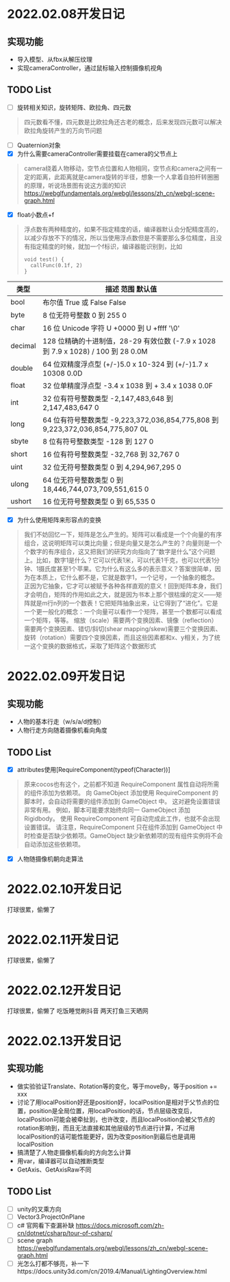 # 2022.02.08开发日记

## 实现功能
- 导入模型、从fbx从解压纹理
- 实现cameraController，通过鼠标输入控制摄像机视角
## TODO List
- [ ] 旋转相关知识，旋转矩阵、欧拉角、四元数
> 四元数看不懂，四元数是比欧拉角还古老的概念，后来发现四元数可以解决欧拉角旋转产生的万向节问题
- [ ] Quaternion对象
- [x] 为什么需要cameraController需要挂载在camera的父节点上
> camera绕着人物移动，空节点位置和人物相同，空节点和camera之间有一定的距离，此距离就是camera旋转的半径，想象一个人拿着自拍杆转圈圈的原理，听说场景图有说这方面的知识 https://webglfundamentals.org/webgl/lessons/zh_cn/webgl-scene-graph.html
- [x] float小数点+f
> 浮点数有两种精度的，如果不指定精度的话，编译器默认会分配精度高的，以减少存放不下的情况，所以当使用浮点数但是不需要那么多位精度，且没有指定精度的时候，就加一个f标识，编译器能识别到，比如
> ```
> void test() {
>   callFunc(0.1f, 2)
> }
> 

|类型	  | 描述	范围	默认值
|  ----  | ----  |
|bool	  |布尔值	True 或 False	False
|byte	  |8 位无符号整数	0 到 255	0
|char	  |16 位 Unicode 字符	U +0000 到 U +ffff	'\0'
|decimal|	128 位精确的十进制值，28-29 有效位数	(-7.9 x 1028 到 7.9 x 1028) / 100 到 28	0.0M
|double	|64 位双精度浮点型	(+/-)5.0 x 10-324 到 (+/-)1.7 x 10308	0.0D
|float	|  32 位单精度浮点型	-3.4 x 1038 到 + 3.4 x 1038	0.0F
|int	  |  32 位有符号整数类型	-2,147,483,648 到 2,147,483,647	0
|long	  |64 位有符号整数类型	-9,223,372,036,854,775,808 到 9,223,372,036,854,775,807	0L
|sbyte	|  8 位有符号整数类型	-128 到 127	0
|short	|  16 位有符号整数类型	-32,768 到 32,767	0
|uint	  |32 位无符号整数类型	0 到 4,294,967,295	0
|ulong	|  64 位无符号整数类型	0 到 18,446,744,073,709,551,615	0
|ushort	|16 位无符号整数类型	0 到 65,535	0

- [x] 为什么使用矩阵来形容点的变换
> 我们不妨回忆一下，矩阵是怎么产生的。矩阵可以看成是一个个向量的有序组合，这说明矩阵可以类比向量；但是向量又是怎么产生的？向量则是一个个数字的有序组合，这又把我们的研究方向指向了“数字是什么”这个问题上。比如，数字1是什么？它可以代表1米，可以代表1千克，也可以代表1分钟、1摄氏度甚至1个苹果。它为什么有这么多的表示意义？答案很简单，因为在本质上，它什么都不是，它就是数字1，一个记号，一个抽象的概念。正因为它抽象，它才可以被赋予各种各样直观的意义！回到矩阵本身，我们才会明白，矩阵的作用如此之大，就是因为书本上那个很枯燥的定义——矩阵就是m行n列的一个数表！它把矩阵抽象出来，让它得到了“进化”。它是一个更一般化的概念：一个向量可以看作一个矩阵，甚至一个数都可以看成一个矩阵，等等。
> 缩放（scale）需要两个变换因素、镜像（reflection）需要两个变换因素、错切/斜切(shear mapping/skew)需要三个变换因素、旋转（rotation）需要四个变换因素，而且这些因素都和x、y相关，为了统一这个变换的数据格式，采取了矩阵这个数据形式



# 2022.02.09开发日记
## 实现功能
- 人物的基本行走（w/s/a/d控制）
- 人物行走方向随着摄像机看向角度
## TODO List
- [x] attributes使用[RequireComponent(typeof(Character))]
> 原来cocos也有这个，之前都不知道
> RequireComponent 属性自动将所需的组件添加为依赖项。
> 向 GameObject 添加使用 RequireComponent 的脚本时，会自动将需要的组件添加到 GameObject 中。 这对避免设置错误非常有用。 例如，脚本可能要求始终向同一 GameObject 添加 Rigidbody。 使用 RequireComponent 可自动完成此工作，也就不会出现设置错误。 请注意，RequireComponent 只在组件添加到 GameObject 中时检查是否缺少依赖项。GameObject 缺少新依赖项的现有组件实例将不会自动添加这些依赖项。
- [x] 人物随摄像机朝向走算法

# 2022.02.10开发日记
打球很累，偷懒了

# 2022.02.11开发日记
打球很累，偷懒了

# 2022.02.12开发日记
打球很累，偷懒了 吃饭睡觉刷抖音 两天打鱼三天晒网

# 2022.02.13开发日记
## 实现功能
- 做实验验证Translate、Rotation等的变化，等于moveBy，等于position += xxx
- 讨论了用localPosition好还是position好，localPosition是相对于父节点的位置，position是全局位置，用localPosition的话，节点层级改变后，localPosition可能会被牵扯到，也许改变，而且localPosition会被父节点的rotation影响到，而且无法直接和其他层级的节点进行计算，不过用localPosition的话可能性能更好，因为改变position到最后也是调用localPosition
- 搞清楚了人物走摄像机看向的方向怎么计算
- 用var，编译器可以自动推断类型
- GetAxis、GetAxisRaw不同

## TODO List
- [ ] unity的叉乘方向
- [ ] Vector3.ProjectOnPlane
- [ ] c# 官网看下查漏补缺 https://docs.microsoft.com/zh-cn/dotnet/csharp/tour-of-csharp/
- [ ] scene graph https://webglfundamentals.org/webgl/lessons/zh_cn/webgl-scene-graph.html
- [ ] 光怎么打都不够亮，补一下https://docs.unity3d.com/cn/2019.4/Manual/LightingOverview.html